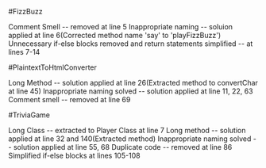 #FizzBuzz

Comment Smell -- removed at line 5
Inappropriate naming -- soluion applied at line 6(Corrected method name 'say' to 'playFizzBuzz')
Unnecessary if-else blocks removed and return statements simplified -- at lines 7-14


#PlaintextToHtmlConverter

Long Method -- solution applied at line 26(Extracted method to convertChar at line 45)
Inappropriate naming solved -- solution applied at line 11, 22, 63
Comment smell -- removed at line 69


#TriviaGame

Long Class -- extracted to Player Class at line 7
Long method -- solution applied at line 32 and 140(Extracted method)
Inappropriate naming solved -- solution applied at line 55, 68
Duplicate code -- removed at line 86
Simplified if-else blocks at lines 105-108
